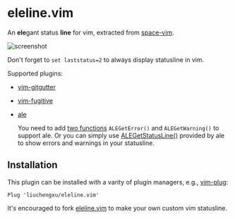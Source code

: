 # eleline.vim
An **ele**gant status **line** for vim, extracted from [space-vim](https://github.com/liuchengxu/space-vim).

![screenshot](https://github.com/liuchengxu/eleline.vim/blob/screenshots/screenshot.png?raw=true)

Don't forget to `set laststatus=2` to always display statusline in vim.

Supported plugins:

- [vim-gitgutter](https://github.com/airblade/vim-gitgutter)
- [vim-fugitive](https://github.com/tpope/vim-fugitive)
- [ale](https://github.com/w0rp/ale)

    You need to add [two functions](https://github.com/liuchengxu/space-vim/blob/master/layers/%2Bcheckers/syntax-checking/config.vim#L23-L50) `ALEGetError()` and `ALEGetWarning()` to support ale. Or you can simply use [ALEGetStatusLine()](https://github.com/w0rp/ale#5iv-how-can-i-show-errors-or-warnings-in-my-statusline) provided by ale to show errors and warnings in your statusline.

## Installation

This plugin can be installed with a varity of plugin managers, e.g., [vim-plug](https://github.com/junegunn/vim-plug):


```vim
Plug 'liuchengxu/eleline.vim'
```

It's encouraged to fork [eleline.vim](https://github.com/liuchengxu/eleline.vim) to make your own custom vim statusline.

